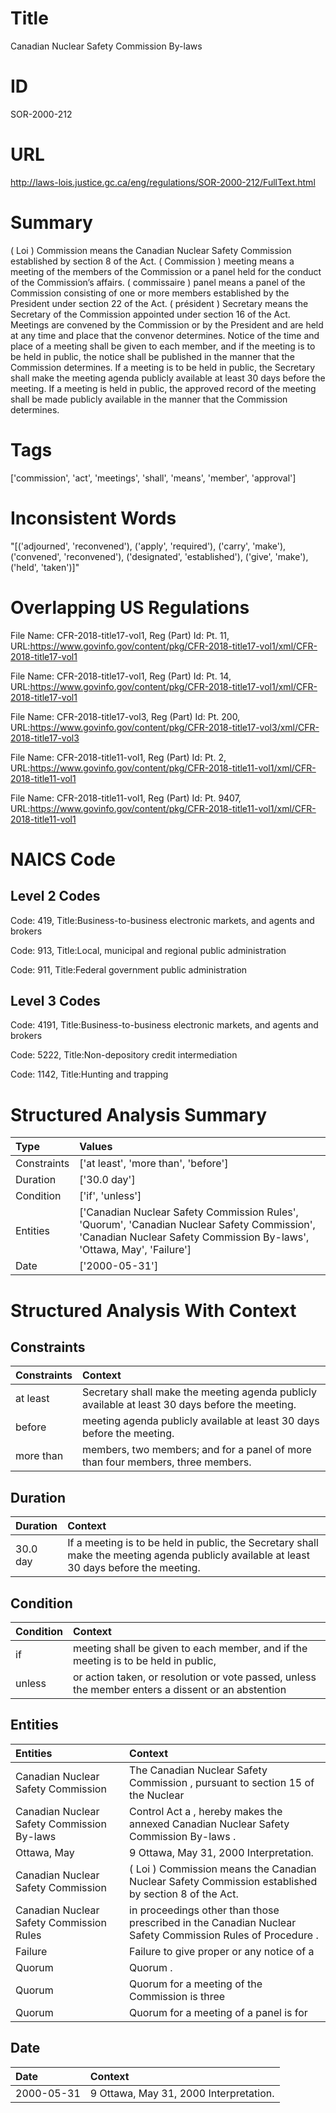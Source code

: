 # Title
Canadian Nuclear Safety Commission By-laws


# ID
SOR-2000-212

# URL
http://laws-lois.justice.gc.ca/eng/regulations/SOR-2000-212/FullText.html


# Summary
( Loi ) Commission  means the Canadian Nuclear Safety Commission established by section 8 of the Act.
( Commission ) meeting  means a meeting of the members of the Commission or a panel held for the conduct of the Commission’s affairs.
( commissaire ) panel  means a panel of the Commission consisting of one or more members established by the President under section 22 of the Act.
( président ) Secretary  means the Secretary of the Commission appointed under section 16 of the Act.
Meetings are convened by the Commission or by the President and are held at any time and place that the convenor determines.
Notice of the time and place of a meeting shall be given to each member, and if the meeting is to be held in public, the notice shall be published in the manner that the Commission determines.
If a meeting is to be held in public, the Secretary shall make the meeting agenda publicly available at least 30 days before the meeting.
If a meeting is held in public, the approved record of the meeting shall be made publicly available in the manner that the Commission determines.


# Tags
['commission', 'act', 'meetings', 'shall', 'means', 'member', 'approval']


# Inconsistent Words
"[('adjourned', 'reconvened'), ('apply', 'required'), ('carry', 'make'), ('convened', 'reconvened'), ('designated', 'established'), ('give', 'make'), ('held', 'taken')]"


# Overlapping US Regulations
File Name: CFR-2018-title17-vol1, Reg (Part) Id: Pt. 11, URL:https://www.govinfo.gov/content/pkg/CFR-2018-title17-vol1/xml/CFR-2018-title17-vol1

File Name: CFR-2018-title17-vol1, Reg (Part) Id: Pt. 14, URL:https://www.govinfo.gov/content/pkg/CFR-2018-title17-vol1/xml/CFR-2018-title17-vol1

File Name: CFR-2018-title17-vol3, Reg (Part) Id: Pt. 200, URL:https://www.govinfo.gov/content/pkg/CFR-2018-title17-vol3/xml/CFR-2018-title17-vol3

File Name: CFR-2018-title11-vol1, Reg (Part) Id: Pt. 2, URL:https://www.govinfo.gov/content/pkg/CFR-2018-title11-vol1/xml/CFR-2018-title11-vol1

File Name: CFR-2018-title11-vol1, Reg (Part) Id: Pt. 9407, URL:https://www.govinfo.gov/content/pkg/CFR-2018-title11-vol1/xml/CFR-2018-title11-vol1




# NAICS Code
## Level 2 Codes
Code: 419, Title:Business-to-business electronic markets, and agents and brokers

Code: 913, Title:Local, municipal and regional public administration

Code: 911, Title:Federal government public administration




## Level 3 Codes
Code: 4191, Title:Business-to-business electronic markets, and agents and brokers

Code: 5222, Title:Non-depository credit intermediation

Code: 1142, Title:Hunting and trapping







# Structured Analysis Summary
| Type        | Values                                                                                                                                                               |
|:------------|:---------------------------------------------------------------------------------------------------------------------------------------------------------------------|
| Constraints | ['at least', 'more than', 'before']                                                                                                                                  |
| Duration    | ['30.0 day']                                                                                                                                                         |
| Condition   | ['if', 'unless']                                                                                                                                                     |
| Entities    | ['Canadian Nuclear Safety Commission Rules', 'Quorum', 'Canadian Nuclear Safety Commission', 'Canadian Nuclear Safety Commission By-laws', 'Ottawa, May', 'Failure'] |
| Date        | ['2000-05-31']                                                                                                                                                       |


# Structured Analysis With Context
 


## Constraints
| Constraints   | Context                                                                                          |
|:--------------|:-------------------------------------------------------------------------------------------------|
| at least      | Secretary shall make the meeting agenda publicly available at least  30 days before the meeting. |
| before        | meeting agenda publicly available at least 30 days before  the meeting.                          |
| more than     | members, two members; and for a panel of more than  four members, three members.                 |


## Duration
| Duration   | Context                                                                                                                                   |
|:-----------|:------------------------------------------------------------------------------------------------------------------------------------------|
| 30.0 day   | If a meeting is to be held in public, the Secretary shall make the meeting agenda publicly available at least 30 days before the meeting. |


## Condition
| Condition   | Context                                                                                            |
|:------------|:---------------------------------------------------------------------------------------------------|
| if          | meeting shall be given to each member, and if the meeting is to be held in public,                 |
| unless      | or action taken, or resolution or vote passed, unless the member enters a dissent or an abstention |


## Entities
| Entities                                   | Context                                                                                                    |
|:-------------------------------------------|:-----------------------------------------------------------------------------------------------------------|
| Canadian Nuclear Safety Commission         | The  Canadian Nuclear Safety Commission , pursuant to section 15 of the Nuclear                            |
| Canadian Nuclear Safety Commission By-laws | Control Act a , hereby makes the annexed Canadian Nuclear Safety Commission By-laws  .                     |
| Ottawa, May                                | 9  Ottawa, May  31, 2000 Interpretation.                                                                   |
| Canadian Nuclear Safety Commission         | ( Loi ) Commission  means the  Canadian Nuclear Safety Commission  established by section 8 of the Act.    |
| Canadian Nuclear Safety Commission Rules   | in proceedings other than those prescribed in the Canadian Nuclear Safety Commission Rules  of Procedure . |
| Failure                                    | Failure to give proper or any notice of a                                                                  |
| Quorum                                     | Quorum .                                                                                                   |
| Quorum                                     | Quorum for a meeting of the Commission is three                                                            |
| Quorum                                     | Quorum for a meeting of a panel is for                                                                     |


## Date
| Date       | Context                                |
|:-----------|:---------------------------------------|
| 2000-05-31 | 9 Ottawa, May 31, 2000 Interpretation. |


